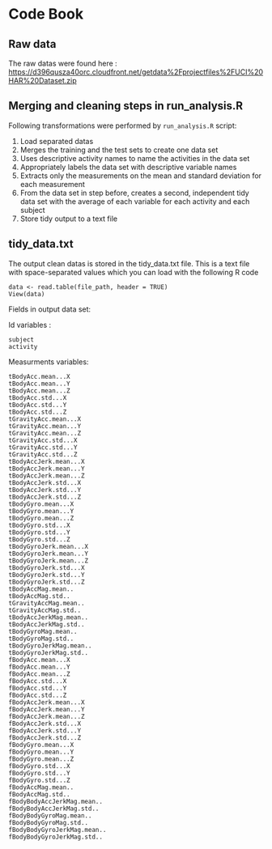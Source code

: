 Code Book
=========

Raw data
----------

The raw datas were found here : https://d396qusza40orc.cloudfront.net/getdata%2Fprojectfiles%2FUCI%20HAR%20Dataset.zip 


Merging and cleaning steps in run_analysis.R
--------------------

Following transformations were performed by `run_analysis.R` script:

1. Load separated datas
2. Merges the training and the test sets to create one data set
3. Uses descriptive activity names to name the activities in the data set
4. Appropriately labels the data set with descriptive variable names
5. Extracts only the measurements on the mean and standard deviation for each measurement
6. From the data set in step before, creates a second, independent tidy data set with the average of each variable for each activity and each subject
7. Store tidy output to a text file

tidy_data.txt
-------------

The output clean datas is stored in the tidy_data.txt file. 
This is a text file with space-separated values which you can load with the following R code

    data <- read.table(file_path, header = TRUE)
    View(data)


Fields in output data set:

  Id variables :
  
    subject 
    activity
    
  Measurments variables:
  
    tBodyAcc.mean...X
    tBodyAcc.mean...Y
    tBodyAcc.mean...Z
    tBodyAcc.std...X
    tBodyAcc.std...Y
    tBodyAcc.std...Z
    tGravityAcc.mean...X
    tGravityAcc.mean...Y
    tGravityAcc.mean...Z
    tGravityAcc.std...X
    tGravityAcc.std...Y
    tGravityAcc.std...Z
    tBodyAccJerk.mean...X
    tBodyAccJerk.mean...Y
    tBodyAccJerk.mean...Z
    tBodyAccJerk.std...X
    tBodyAccJerk.std...Y
    tBodyAccJerk.std...Z
    tBodyGyro.mean...X
    tBodyGyro.mean...Y
    tBodyGyro.mean...Z
    tBodyGyro.std...X
    tBodyGyro.std...Y
    tBodyGyro.std...Z
    tBodyGyroJerk.mean...X
    tBodyGyroJerk.mean...Y
    tBodyGyroJerk.mean...Z
    tBodyGyroJerk.std...X
    tBodyGyroJerk.std...Y
    tBodyGyroJerk.std...Z
    tBodyAccMag.mean..
    tBodyAccMag.std..
    tGravityAccMag.mean..
    tGravityAccMag.std..
    tBodyAccJerkMag.mean..
    tBodyAccJerkMag.std..
    tBodyGyroMag.mean..
    tBodyGyroMag.std..
    tBodyGyroJerkMag.mean..
    tBodyGyroJerkMag.std..
    fBodyAcc.mean...X
    fBodyAcc.mean...Y
    fBodyAcc.mean...Z
    fBodyAcc.std...X
    fBodyAcc.std...Y
    fBodyAcc.std...Z
    fBodyAccJerk.mean...X
    fBodyAccJerk.mean...Y
    fBodyAccJerk.mean...Z
    fBodyAccJerk.std...X
    fBodyAccJerk.std...Y
    fBodyAccJerk.std...Z
    fBodyGyro.mean...X
    fBodyGyro.mean...Y
    fBodyGyro.mean...Z
    fBodyGyro.std...X
    fBodyGyro.std...Y
    fBodyGyro.std...Z
    fBodyAccMag.mean..
    fBodyAccMag.std..
    fBodyBodyAccJerkMag.mean..
    fBodyBodyAccJerkMag.std..
    fBodyBodyGyroMag.mean..
    fBodyBodyGyroMag.std..
    fBodyBodyGyroJerkMag.mean..
    fBodyBodyGyroJerkMag.std..